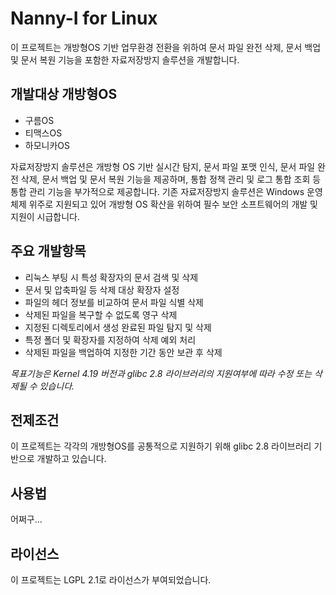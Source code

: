 # **Nanny-I for Linux**
이  프로젝트는 개방형OS 기반 업무환경 전환을 위하여 문서 파일 완전 삭제, 문서 백업 및 문서 복원 기능을 포함한 자료저장방지 솔루션을 개발합니다.

## 개발대상 개방형OS
* 구름OS 
* 티맥스OS
* 하모니카OS

자료저장방지 솔루션은 개방형 OS 기반 실시간 탐지, 문서 파일 포맷 인식, 문서 파일 완전 삭제, 문서 백업 및 문서 복원 기능을 제공하며, 통합 정책 관리 및 로그 통합 조회 등 통합 관리 기능을 부가적으로 제공합니다.
기존 자료저장방지 솔루션은 Windows 운영체제 위주로 지원되고 있어 개방형 OS 확산을 위하여 필수 보안 소프트웨어의 개발 및 지원이 시급합니다.

## **주요 개발항목**
* 리눅스 부팅 시 특성 확장자의 문서 검색 및 삭제
* 문서 및 압축파일 등 삭제 대상 확장자 설정
* 파일의 헤더 정보를 비교하여 문서 파일 식별 삭제
* 삭제된 파일을 복구할 수 없도록 영구 삭제
* 지정된 디렉토리에서 생성 완료된 파일 탐지 및 삭제
* 특정 폴더 및 확장자를 지정하여 삭제 예외 처리
* 삭제된 파일을 백업하여 지정한 기간 동안 보관 후 삭제

*목표기능은 Kernel 4.19 버전과 glibc 2.8 라이브러리의 지원여부에 따라 수정 또는 삭제될 수 있습니다.*

## **전제조건**
이 프로젝트는 각각의 개방형OS를 공통적으로 지원하기 위해 glibc 2.8 라이브러리 기반으로 개발하고 있습니다.

## 사용법
어쩌구...

## **라이선스**
이 프로젝트는 LGPL 2.1로 라이선스가 부여되었습니다.
